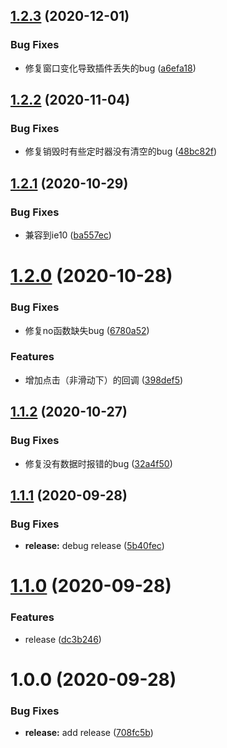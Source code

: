 ## [1.2.3](https://github.com/godxiaoji/mslide/compare/v1.2.2...v1.2.3) (2020-12-01)


### Bug Fixes

* 修复窗口变化导致插件丢失的bug ([a6efa18](https://github.com/godxiaoji/mslide/commit/a6efa184ce37c55fabbc926f95605d337ee7f2a5))

## [1.2.2](https://github.com/godxiaoji/mslide/compare/v1.2.1...v1.2.2) (2020-11-04)


### Bug Fixes

* 修复销毁时有些定时器没有清空的bug ([48bc82f](https://github.com/godxiaoji/mslide/commit/48bc82f7cc2164625a644c44c906e97d02f18d16))

## [1.2.1](https://github.com/godxiaoji/mslide/compare/v1.2.0...v1.2.1) (2020-10-29)


### Bug Fixes

* 兼容到ie10 ([ba557ec](https://github.com/godxiaoji/mslide/commit/ba557ecf5e3e072bf2c588072f924320c281ca5c))

# [1.2.0](https://github.com/godxiaoji/mslide/compare/v1.1.2...v1.2.0) (2020-10-28)


### Bug Fixes

* 修复no函数缺失bug ([6780a52](https://github.com/godxiaoji/mslide/commit/6780a52489f1d11c9b2b9a9755e45e65b335a22a))


### Features

* 增加点击（非滑动下）的回调 ([398def5](https://github.com/godxiaoji/mslide/commit/398def5395c47af5dfa60a061bcdd4afcd73bb5d))

## [1.1.2](https://github.com/godxiaoji/mslide/compare/v1.1.1...v1.1.2) (2020-10-27)


### Bug Fixes

* 修复没有数据时报错的bug ([32a4f50](https://github.com/godxiaoji/mslide/commit/32a4f50157094dba235f208416f2db830e8200e2))

## [1.1.1](https://github.com/godxiaoji/mslide/compare/v1.1.0...v1.1.1) (2020-09-28)


### Bug Fixes

* **release:** debug release ([5b40fec](https://github.com/godxiaoji/mslide/commit/5b40fec8c21d737f4fcbd197193c38fb28e0ed38))

# [1.1.0](https://github.com/godxiaoji/mslide/compare/v1.0.0...v1.1.0) (2020-09-28)


### Features

* release ([dc3b246](https://github.com/godxiaoji/mslide/commit/dc3b246948edb0da7be924c04b1f9a815126da15))

# 1.0.0 (2020-09-28)


### Bug Fixes

* **release:** add release ([708fc5b](https://github.com/godxiaoji/mslide/commit/708fc5b9584b9f10f2adfd4285f18937accdfaac))
